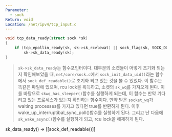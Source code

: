 ```yaml
---
Parameter:
  - sock
Return: void
Location: /net/ipv4/tcp_input.c
---
```

```c
void tcp_data_ready(struct sock *sk)
{
	if (tcp_epollin_ready(sk, sk->sk_rcvlowat) || sock_flag(sk, SOCK_DONE))
		sk->sk_data_ready(sk);
}
```

>`sk->sk_data_ready`는 함수포인터이다. 대부분의 소켓들이 어떻게 초기화 되는지 확인해보았을 때, `net/core/sock.c`에서 `sock_init_data_uid()`라는 함수에서 `sock_def_readable()`로 초기화 되고 있는 것을 볼 수 있었다. 
>	이 함수는 똑같은 파일에 있으며, rcu lock을 획득하고, 소켓의 `sk_wq`를 가져오게 된다.
>	이를 바탕으로 `skwq_has_sleeper()`함수를 실행하게 되는데, 이 함수는 만약 기다리고 있는 프로세스가 있는지 확인하는 함수이다. 만약 받은 `socket_wq`가 waiting processes를 가지고 있다면 true를 반환하게 된다. 이후 wake_up_interruptibal_sync_poll()함수를 실행하게 된다.
>	 그리고 난 다음에 `sk_wake_async()`함수를 실행하게 되고, rcu lock을 해제하게 된다.
>

sk_data_ready() -> [[sock_def_readable()]]


